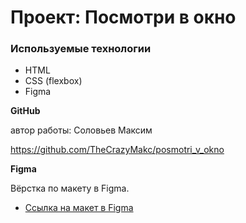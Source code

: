 # Проект: Посмотри в окно

### Используемые технологии
* HTML
* CSS (flexbox)
* Figma


**GitHub**

автор работы: Соловьев Максим

 https://github.com/TheCrazyMakc/posmotri_v_okno


**Figma**

Вёрстка по макету в Figma.

* [Ссылка на макет в Figma](https://thecrazymakc.github.io/posmotri_v_okno/)